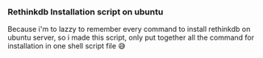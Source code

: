 ### Rethinkdb Installation script on ubuntu

Because i'm to lazzy to remember every command to install rethinkdb on ubuntu server, 
so i made this script, only put together all the command for installation in one shell script file 😅
